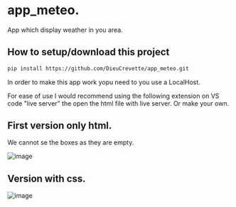# app_meteo.
App which display weather in you area.

## How to setup/download this project

```bash
pip install https://github.com/DieuCrevette/app_meteo.git
```
In order to make this app work yopu need to you use a LocalHost.

For ease of use I would recommend using the following extension on VS code "live server" the open the html file with live server.
Or make your own.


## First version only html.
We cannot se the boxes as they are empty.

![image](https://user-images.githubusercontent.com/92374888/152136399-199253f6-bd62-4180-858e-8e452086ad6e.png)

## Version with css.

![image](https://user-images.githubusercontent.com/92374888/152211107-a57bc24b-9bf9-4223-a773-bfb456a0ca0d.png)
